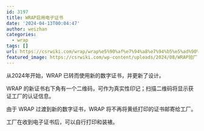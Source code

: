 ```yaml
---
id: 3197
title: WRAP启用电子证书
date: '2024-04-13T00:04:47'
author: weizhan
categories:
  - wrap
tags: []
url: https://csrwiki.com/wrap/wrap%e5%90%af%e7%94%a8%e7%94%b5%e5%ad%90%e8%af%81%e4%b9%a6
featured_image: https://csrwiki.com/wp-content/uploads/2024/08/WRAP验厂证书新版本.webp
---
```


从2024年开始，WRAP 已转而使用新的数字证书，并更新了设计。

WRAP 的新证书右下角有一个二维码，可作为真实性印记；扫描二维码将显示获证工厂的认证信息。

由于 WRAP 过渡到新的数字证书，WRAP 将不再将黄纸打印的证书邮寄给工厂。

工厂在收到电子证书后，可以自行打印和装裱。
